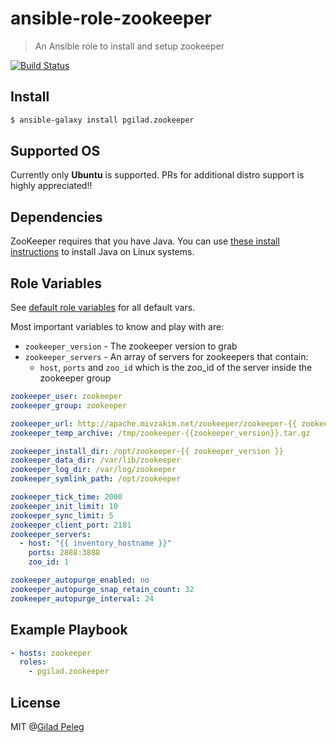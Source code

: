 # ansible-role-zookeeper

> An Ansible role to install and setup zookeeper

[![Build Status](https://travis-ci.org/pgilad/ansible-role-zookeeper.svg?branch=master)](https://travis-ci.org/pgilad/ansible-role-zookeeper)

## Install

```bash
$ ansible-galaxy install pgilad.zookeeper
```

## Supported OS

Currently only **Ubuntu** is supported. PRs for additional distro support is highly appreciated!!

## Dependencies

ZooKeeper requires that you have Java. You can use [these install instructions](http://askubuntu.com/questions/48468/how-do-i-install-java) to install Java on Linux systems.

## Role Variables

See [default role variables](defaults/main.yml) for all default vars.

Most important variables to know and play with are:

- `zookeeper_version` - The zookeeper version to grab
- `zookeeper_servers` - An array of servers for zookeepers that contain:
  - `host`, `ports` and `zoo_id` which is the zoo_id of the server inside the zookeeper group

```yml
zookeeper_user: zookeeper
zookeeper_group: zookeeper

zookeeper_url: http://apache.mivzakim.net/zookeeper/zookeeper-{{ zookeeper_version }}/zookeeper-{{ zookeeper_version }}.tar.gz
zookeeper_temp_archive: /tmp/zookeeper-{{zookeeper_version}}.tar.gz

zookeeper_install_dir: /opt/zookeeper-{{ zookeeper_version }}
zookeeper_data_dir: /var/lib/zookeeper
zookeeper_log_dir: /var/log/zookeeper
zookeeper_symlink_path: /opt/zookeeper

zookeeper_tick_time: 2000
zookeeper_init_limit: 10
zookeeper_sync_limit: 5
zookeeper_client_port: 2181
zookeeper_servers:
  - host: "{{ inventory_hostname }}"
    ports: 2888:3888
    zoo_id: 1

zookeeper_autopurge_enabled: no
zookeeper_autopurge_snap_retain_count: 32
zookeeper_autopurge_interval: 24
```

## Example Playbook

```yml
- hosts: zookeeper
  roles:
    - pgilad.zookeeper
```

## License

MIT @[Gilad Peleg](http://giladpeleg.com)
